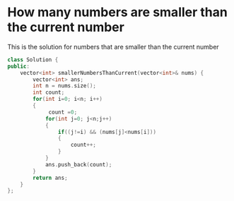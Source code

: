 # How many numbers are smaller than the current number

This is the solution for numbers that are smaller than the current number

```cpp
class Solution {
public:
    vector<int> smallerNumbersThanCurrent(vector<int>& nums) {
        vector<int> ans;
        int n = nums.size();
        int count;
        for(int i=0; i<n; i++)
        {
             count =0;
            for(int j=0; j<n;j++)
            {
                if((j!=i) && (nums[j]<nums[i]))
                {
                    count++;
                }
            }
            ans.push_back(count);
        }
        return ans;
    }
};
```